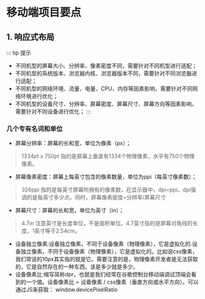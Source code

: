 # 移动端项目要点

## 1. 响应式布局
::: tip 提示
- 不同机型的屏幕大小、分辨率、像素密度不同，需要针对不同机型进行适配；
- 不同机型的系统版本、浏览器内核、浏览器版本不同，需要针对不同浏览器进行适配；
- 不同机型的网络环境、流量、电量、CPU、内存等因素影响，需要针对不同网络环境进行优化；
- 不同机型的设备尺寸、分辨率、屏幕密度、屏幕尺寸、屏幕方向等因素影响，需要针对不同设备进行优化；
:::

### 几个专有名词和单位
- 屏幕分辨率：屏幕的长和宽，单位为像素（px）；
> 1334pt x 750pt 指的是屏幕上垂直有1334个物理像素，水平有750个物理像素。
- 屏幕像素密度：屏幕上每英寸包含的像素数量，单位为ppi（每英寸像素数）；
> 326ppi 指的是每英寸屏幕所拥有的像素数，在显示器中，dpi=ppi。dpi强调的是每英寸多少点。同时，屏幕像素密度=分辨率/屏幕尺寸
- 屏幕尺寸：屏幕的长和宽，单位为英寸（in）；
> 4.7in 注意英寸是长度单位，不是面积单位。4.7英寸指的是屏幕对角线的长度，1英寸等于2.54cm。
- 设备独立像素:设备独立像素，不同于设备像素（物理像素），它是虚拟化的.设备独立像素，不同于设备像素（物理像素），它是虚拟化的。比如说css像素，我们常说的10px其实指的就是它。需要注意的是，物理像素开发者是无法获取的，它是自然存在的一种东西，该是多少就是多少。
- 设备像素比:缩写简称dpr，也就是我们经常在谷歌控制台移动端调试顶端会看到的一个值。设备像素比 = 设备像素 / css像素（垂直方向或水平方向）。可以通过JS来获取： window.devicePixelRatio